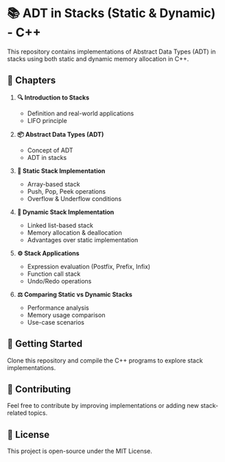 # 📚 ADT in Stacks (Static & Dynamic) - C++

This repository contains implementations of Abstract Data Types (ADT) in stacks using both static and dynamic memory allocation in C++.

## 📖 Chapters

1. **🔍 Introduction to Stacks**
   - Definition and real-world applications
   - LIFO principle

2. **📦 Abstract Data Types (ADT)**
   - Concept of ADT
   - ADT in stacks

3. **📌 Static Stack Implementation**
   - Array-based stack
   - Push, Pop, Peek operations
   - Overflow & Underflow conditions

4. **🔗 Dynamic Stack Implementation**
   - Linked list-based stack
   - Memory allocation & deallocation
   - Advantages over static implementation

5. **⚙️ Stack Applications**
   - Expression evaluation (Postfix, Prefix, Infix)
   - Function call stack
   - Undo/Redo operations

6. **⚖️ Comparing Static vs Dynamic Stacks**
   - Performance analysis
   - Memory usage comparison
   - Use-case scenarios

## 🚀 Getting Started
Clone this repository and compile the C++ programs to explore stack implementations.

## 🤝 Contributing
Feel free to contribute by improving implementations or adding new stack-related topics.

## 📜 License
This project is open-source under the MIT License.
